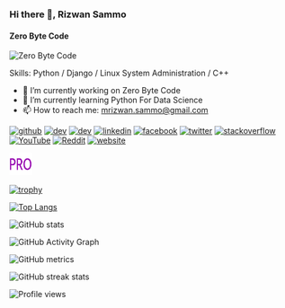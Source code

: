 ### Hi there 👋, Rizwan Sammo
#### Zero Byte Code
![Zero Byte Code](https://i.ibb.co/s2K3CRL/banner-bg.webp)


Skills: Python / Django / Linux System Administration / C++ 

- 🔭 I’m currently working on Zero Byte Code 
- 🌱 I’m currently learning Python For Data Science 
- 📫 How to reach me: mrizwan.sammo@gmail.com 


[<img src='https://cdn.jsdelivr.net/npm/simple-icons@3.0.1/icons/github.svg' alt='github' height='40'>](https://github.com/rizwansammo)  [<img src='https://cdn.jsdelivr.net/npm/simple-icons@3.0.1/icons/dev-dot-to.svg' alt='dev' height='40'>](https://dev.to/rizwansammo)  [<img src='https://cdn.jsdelivr.net/npm/simple-icons@3.0.1/icons/hashnode.svg' alt='dev' height='40'>](rizwansammo)  [<img src='https://cdn.jsdelivr.net/npm/simple-icons@3.0.1/icons/linkedin.svg' alt='linkedin' height='40'>](https://www.linkedin.com/in/rizwansammo/)  [<img src='https://cdn.jsdelivr.net/npm/simple-icons@3.0.1/icons/facebook.svg' alt='facebook' height='40'>](https://www.facebook.com/zerobyte.code)  [<img src='https://cdn.jsdelivr.net/npm/simple-icons@3.0.1/icons/twitter.svg' alt='twitter' height='40'>](https://twitter.com/zerobyte_rizwan)  [<img src='https://cdn.jsdelivr.net/npm/simple-icons@3.0.1/icons/stackoverflow.svg' alt='stackoverflow' height='40'>](https://stackoverflow.com/users/20428078/zero-byte)  [<img src='https://cdn.jsdelivr.net/npm/simple-icons@3.0.1/icons/youtube.svg' alt='YouTube' height='40'>](https://www.youtube.com/channel/UCM-gzgz7FLPVSV0WjVPXoyQ)  [<img src='https://cdn.jsdelivr.net/npm/simple-icons@3.0.1/icons/reddit.svg' alt='Reddit' height='40'>](https://www.reddit.com/user/rizwansammo)  [<img src='https://cdn.jsdelivr.net/npm/simple-icons@3.0.1/icons/icloud.svg' alt='website' height='40'>](www.zerobyte.live)  

<a href='https://github.com/pricing'><img src='https://raw.githubusercontent.com/acervenky/animated-github-badges/master/assets/pro.gif' width='40' height='40'></a> 

[![trophy](https://github-profile-trophy.vercel.app/?username=rizwansammo)](https://github.com/ryo-ma/github-profile-trophy)

[![Top Langs](https://github-readme-stats.vercel.app/api/top-langs/?username=rizwansammo)](https://github.com/anuraghazra/github-readme-stats)

![GitHub stats](https://github-readme-stats.vercel.app/api?username=rizwansammo&show_icons=true)  

![GitHub Activity Graph](https://activity-graph.herokuapp.com/graph?username=rizwansammo)  

![GitHub metrics](https://metrics.lecoq.io/rizwansammo)  

![GitHub streak stats](https://github-readme-streak-stats.herokuapp.com/?user=rizwansammo)  

![Profile views](https://gpvc.arturio.dev/rizwansammo)  
